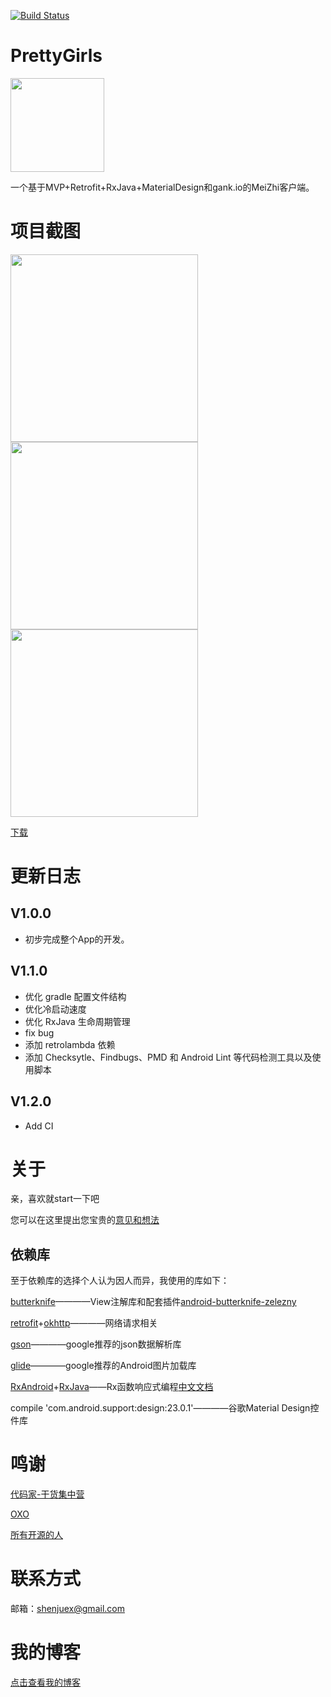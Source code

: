 [![Build Status](https://travis-ci.org/PleaseCallMeCoder/PrettyGirls.svg?branch=v1.2.0)](https://travis-ci.org/PleaseCallMeCoder/PrettyGirls)

# PrettyGirls

<div align="left">

<img src="http://i.imgur.com/ommnZui.png" height="150px" width="150px" alt="">

</div>

一个基于MVP+Retrofit+RxJava+MaterialDesign和gank.io的MeiZhi客户端。

# 项目截图

<div align="left">

<img src="http://i.imgur.com/T9U8g5b.jpg" height="300px" alt=""><img src="http://i.imgur.com/ivGy3ga.jpg" height="300px" alt=""><img src="http://i.imgur.com/HI3PipV.png" height="300px" alt="">

</div>

[下载](https://github.com/PleaseCallMeCoder/PrettyGirls/releases/tag/v1.2.0)

# 更新日志

## V1.0.0

   - 初步完成整个App的开发。

## V1.1.0

   - 优化 gradle 配置文件结构
   - 优化冷启动速度
   - 优化 RxJava 生命周期管理
   - fix bug
   - 添加 retrolambda 依赖
   - 添加 Checksytle、Findbugs、PMD 和 Android Lint 等代码检测工具以及使用脚本

## V1.2.0

- Add  CI

# 关于

亲，喜欢就start一下吧

您可以在这里提出您宝贵的[意见和想法](https://github.com/PleaseCallMeCoder/PrettyGirls/issues)

## 依赖库

至于依赖库的选择个人认为因人而异，我使用的库如下：

[butterknife](http://jakewharton.github.io/butterknife/)————View注解库和配套插件[android-butterknife-zelezny](https://github.com/avast/android-butterknife-zelezny)

[retrofit](https://github.com/square/retrofit)+[okhttp](https://github.com/square/okhttp)————网络请求相关

[gson](https://github.com/google/gson)————google推荐的json数据解析库

[glide](https://github.com/bumptech/glide)————google推荐的Android图片加载库

[RxAndroid](https://github.com/ReactiveX/RxAndroid)+[RxJava](https://github.com/ReactiveX/RxJava/)——Rx函数响应式编程[中文文档](https://mcxiaoke.gitbooks.io/rxdocs/content/)

compile 'com.android.support:design:23.0.1'————谷歌Material Design控件库

# 鸣谢

[代码家-干货集中营](http://gank.io/)

[OXO](https://github.com/oxoooo/mr-mantou-android)

[所有开源的人](https://github.com)

# 联系方式

邮箱：<shenjuex@gmail.com>

# 我的博客

[点击查看我的博客](http://candy.renleicoder.com/)

